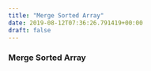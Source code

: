 ```yaml
---
title: "Merge Sorted Array"
date: 2019-08-12T07:36:26.791419+00:00
draft: false
---
```


### Merge Sorted Array
